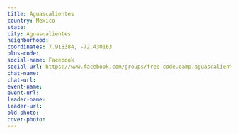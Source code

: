 ```yaml
---
title: Aguascalientes
country: Mexico
state: 
city: Aguascalientes
neighborhood: 
coordinates: 7.918384, -72.430163
plus-code:
social-name: Facebook
social-url: https://www.facebook.com/groups/free.code.camp.aguascalientes
chat-name:
chat-url:
event-name:
event-url:
leader-name:
leader-url:
old-photo: 
cover-photo:
---
```

